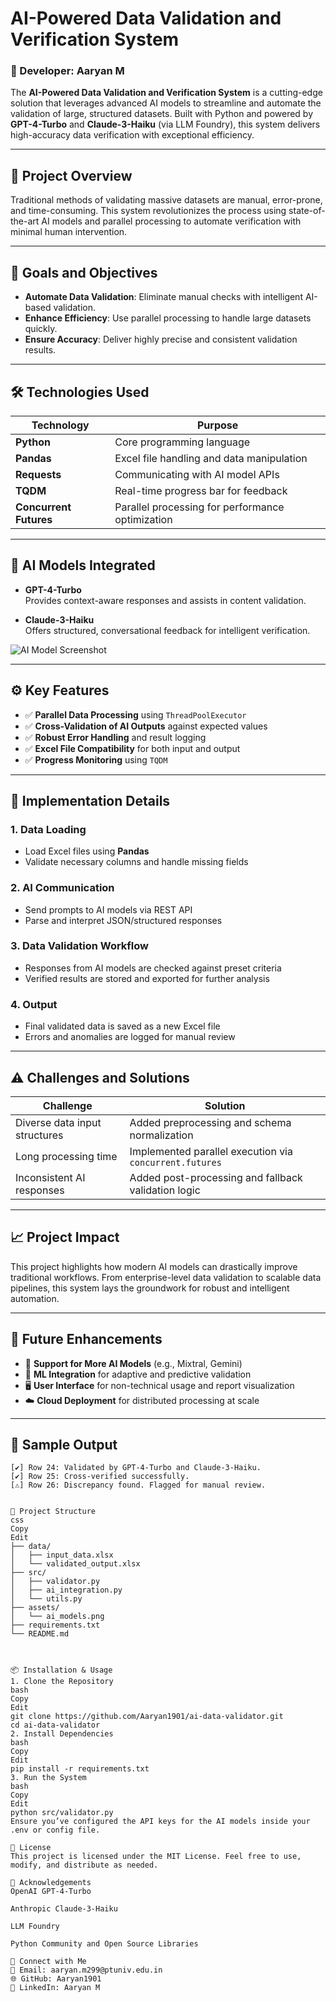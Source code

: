 # AI-Powered Data Validation and Verification System

### 🚀 Developer: Aaryan M

The **AI-Powered Data Validation and Verification System** is a cutting-edge solution that leverages advanced AI models to streamline and automate the validation of large, structured datasets. Built with Python and powered by **GPT-4-Turbo** and **Claude-3-Haiku** (via LLM Foundry), this system delivers high-accuracy data verification with exceptional efficiency.

---

## 📌 Project Overview

Traditional methods of validating massive datasets are manual, error-prone, and time-consuming. This system revolutionizes the process using state-of-the-art AI models and parallel processing to automate verification with minimal human intervention.

---

## 🎯 Goals and Objectives

- **Automate Data Validation**: Eliminate manual checks with intelligent AI-based validation.
- **Enhance Efficiency**: Use parallel processing to handle large datasets quickly.
- **Ensure Accuracy**: Deliver highly precise and consistent validation results.

---

## 🛠️ Technologies Used

| Technology         | Purpose                                           |
|--------------------|---------------------------------------------------|
| **Python**         | Core programming language                         |
| **Pandas**         | Excel file handling and data manipulation         |
| **Requests**       | Communicating with AI model APIs                  |
| **TQDM**           | Real-time progress bar for feedback                |
| **Concurrent Futures** | Parallel processing for performance optimization |

---

## 🤖 AI Models Integrated

- **GPT-4-Turbo**  
  Provides context-aware responses and assists in content validation.

- **Claude-3-Haiku**  
  Offers structured, conversational feedback for intelligent verification.

![AI Model Screenshot](./assets/ai_models.png) <!-- Replace with actual path to your screenshot -->

---

## ⚙️ Key Features

- ✅ **Parallel Data Processing** using `ThreadPoolExecutor`  
- ✅ **Cross-Validation of AI Outputs** against expected values  
- ✅ **Robust Error Handling** and result logging  
- ✅ **Excel File Compatibility** for both input and output  
- ✅ **Progress Monitoring** using `TQDM`

---

## 🧩 Implementation Details

### 1. Data Loading
- Load Excel files using **Pandas**
- Validate necessary columns and handle missing fields

### 2. AI Communication
- Send prompts to AI models via REST API
- Parse and interpret JSON/structured responses

### 3. Data Validation Workflow
- Responses from AI models are checked against preset criteria
- Verified results are stored and exported for further analysis

### 4. Output
- Final validated data is saved as a new Excel file
- Errors and anomalies are logged for manual review

---

## ⚠️ Challenges and Solutions

| Challenge | Solution |
|----------|----------|
| Diverse data input structures | Added preprocessing and schema normalization |
| Long processing time | Implemented parallel execution via `concurrent.futures` |
| Inconsistent AI responses | Added post-processing and fallback validation logic |

---

## 📈 Project Impact

This project highlights how modern AI models can drastically improve traditional workflows. From enterprise-level data validation to scalable data pipelines, this system lays the groundwork for robust and intelligent automation.

---

## 🔮 Future Enhancements

- 🔄 **Support for More AI Models** (e.g., Mixtral, Gemini)
- 🤖 **ML Integration** for adaptive and predictive validation
- 🖥️ **User Interface** for non-technical usage and report visualization
- ☁️ **Cloud Deployment** for distributed processing at scale

---

## 🧪 Sample Output

```plaintext
[✔] Row 24: Validated by GPT-4-Turbo and Claude-3-Haiku.
[✔] Row 25: Cross-verified successfully.
[⚠] Row 26: Discrepancy found. Flagged for manual review.


📁 Project Structure
css
Copy
Edit
├── data/
│   ├── input_data.xlsx
│   └── validated_output.xlsx
├── src/
│   ├── validator.py
│   ├── ai_integration.py
│   └── utils.py
├── assets/
│   └── ai_models.png
├── requirements.txt
└── README.md



📦 Installation & Usage
1. Clone the Repository
bash
Copy
Edit
git clone https://github.com/Aaryan1901/ai-data-validator.git
cd ai-data-validator
2. Install Dependencies
bash
Copy
Edit
pip install -r requirements.txt
3. Run the System
bash
Copy
Edit
python src/validator.py
Ensure you’ve configured the API keys for the AI models inside your .env or config file.

📄 License
This project is licensed under the MIT License. Feel free to use, modify, and distribute as needed.

🙌 Acknowledgements
OpenAI GPT-4-Turbo

Anthropic Claude-3-Haiku

LLM Foundry

Python Community and Open Source Libraries

💬 Connect with Me
📧 Email: aaryan.m299@ptuniv.edu.in
🌐 GitHub: Aaryan1901
📝 LinkedIn: Aaryan M

